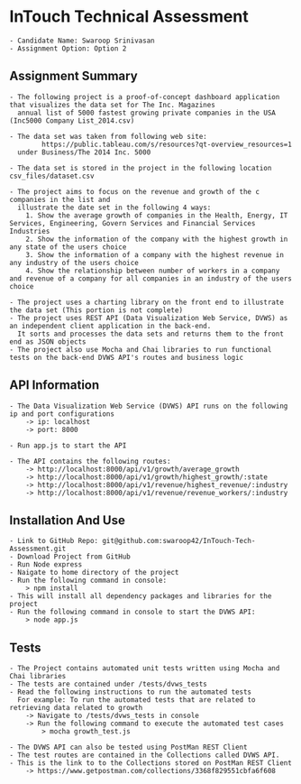 # InTouch Technical Assessment
	- Candidate Name: Swaroop Srinivasan
	- Assignment Option: Option 2
	
## Assignment Summary
 	- The following project is a proof-of-concept dashboard application that visualizes the data set for The Inc. Magazines
	  annual list of 5000 fastest growing private companies in the USA (Inc5000 Company List_2014.csv)
	
	- The data set was taken from following web site: 
			https://public.tableau.com/s/resources?qt-overview_resources=1 
	  under Business/The 2014 Inc. 5000
	  
	- The data set is stored in the project in the following location csv_files/dataset.csv
	  
	- The project aims to focus on the revenue and growth of the c companies in the list and 
	  illustrate the date set in the following 4 ways:
		1. Show the average growth of companies in the Health, Energy, IT Services, Engineering, Govern Services and Financial Services Industries
		2. Show the information of the company with the highest growth in any state of the users choice
		3. Show the information of a company with the highest revenue in any industry of the users choice
		4. Show the relationship between number of workers in a company and revenue of a company for all companies in an industry of the users choice
	
	- The project uses a charting library on the front end to illustrate the data set (This portion is not complete)
	- The project uses REST API (Data Visualization Web Service, DVWS) as an independent client application in the back-end. 
	  It sorts and processes the data sets and returns them to the front end as JSON objects
	- The project also use Mocha and Chai libraries to run functional tests on the back-end DVWS API's routes and business logic

## API Information
	- The Data Visualization Web Service (DVWS) API runs on the following ip and port configurations
		-> ip: localhost
		-> port: 8000
		
	- Run app.js to start the API
	
	- The API contains the following routes:
		-> http://localhost:8000/api/v1/growth/average_growth
		-> http://localhost:8000/api/v1/growth/highest_growth/:state
		-> http://localhost:8000/api/v1/revenue/highest_revenue/:industry
		-> http://localhost:8000/api/v1/revenue/revenue_workers/:industry
	
	  
## Installation And Use
	- Link to GitHub Repo: git@github.com:swaroop42/InTouch-Tech-Assessment.git
	- Download Project from GitHub
	- Run Node express
	- Naigate to home directory of the project
	- Run the following command in console: 
		> npm install  
	- This will install all dependency packages and libraries for the project
	- Run the following command in console to start the DVWS API: 
		> node app.js 

## Tests
	- The Project contains automated unit tests written using Mocha and Chai libraries 
	- The tests are contained under /tests/dvws_tests
	- Read the following instructions to run the automated tests
	  For example: To run the automated tests that are related to retrieving data related to growth
		-> Navigate to /tests/dvws_tests in console
		-> Run the following command to execute the automated test cases
			> mocha growth_test.js
	
	- The DVWS API can also be tested using PostMan REST Client
	- The test routes are contained in the Collections called DVWS API. 
	- This is the link to to the Collections stored on PostMan REST Client
		-> https://www.getpostman.com/collections/3368f829551cbfa6f608  
			